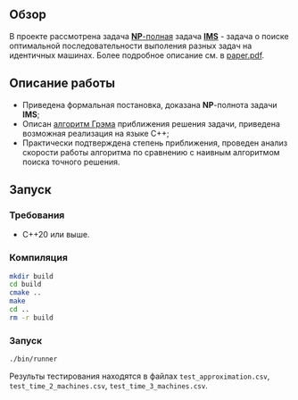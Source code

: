 ## Обзор
В проекте рассмотрена задача [**NP**-полная](https://en.wikipedia.org/wiki/NP-completeness) задача [**IMS**](https://en.wikipedia.org/wiki/Identical-machines_scheduling) - задача о поиске оптимальной последовательности выполения разных задач на идентичных машинах. Более подробное описание см. в [paper.pdf](paper.pdf).

## Описание работы
 - Приведена формальная постановка, доказана **NP**-полнота задачи **IMS**;
 - Описан [алгоритм Грэма](https://mathweb.ucsd.edu/~ronspubs/69_02_multiprocessing.pdf) приближения решения задачи, приведена возможная реализация на языке C++;
 - Практически подтверждена степень приближения, проведен анализ скорости работы алгоритма по сравнению с наивным алгоритмом поиска точного решения.

## Запуск
### Требования
- C++20 или выше.

### Компиляция
```bash
mkdir build
cd build
cmake ..
make
cd ..
rm -r build
```
### Запуск
```bash
./bin/runner
```
Результы тестирования находятся в файлах `test_approximation.csv`, `test_time_2_machines.csv`, `test_time_3_machines.csv`.
